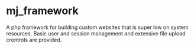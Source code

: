 # mj_framework
A php framework for building custom websites that is super low on system resources. Basic user and session management and extensive file upload crontrols are provided. 
